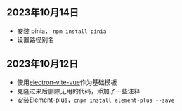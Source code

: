 
## 2023年10月14日
 - 安装 pinia， `npm install pinia`
 - 设置路径别名

## 2023年10月12日
- 使用[electron-vite-vue](https://github.com/electron-vite/electron-vite-vue.git)作为基础模板
- 克隆过来后删除无用的代码，添加了一些注释
- 安装Element-plus，`cnpm install element-plus --save`